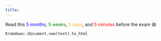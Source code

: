 ```yaml
---
title: 
---
```


Read this <span style="color: blue">5 months</span>, <span style="color: green">5 weeks</span>, <span style="color: #ffb626">5 days</span>, and <span style="color: red">5 minutes</span> before the exam :sweat_smile:


`Kramdown::Document.new(text).to_html`
